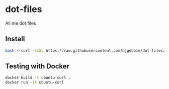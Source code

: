 # dot-files
All me dot files

## Install
```bash
bash <(curl -fsSL https://raw.githubusercontent.com/bjgebbie/dot-files/refs/heads/master/install.sh)
```
## Testing with Docker
```bash
docker build -t ubuntu-curl .
docker run -it ubuntu-curl
```
